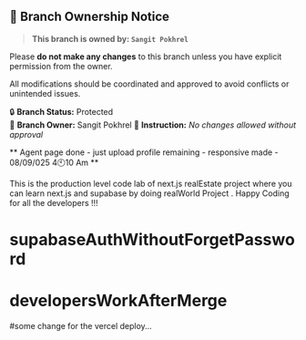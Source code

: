 ## 🚫 Branch Ownership Notice

> **This branch is owned by: `Sangit Pokhrel`**

Please **do not make any changes** to this branch unless you have explicit permission from the owner.

All modifications should be coordinated and approved to avoid conflicts or unintended issues.

🔒 **Branch Status:** Protected  
👤 **Branch Owner:** Sangit Pokhrel
📌 **Instruction:** _No changes allowed without approval_


** Agent page done - just upload profile remaining - responsive made - 08/09/025  4🕙10 Am **

This is the production level code lab of next.js realEstate project where you can learn next.js and supabase by doing realWorld Project . Happy Coding for all the developers !!!

# supabaseAuthWithoutForgetPassword
# developersWorkAfterMerge

#some change for the vercel deploy...
